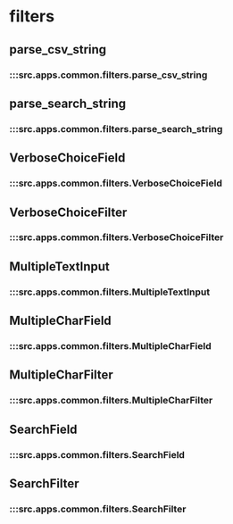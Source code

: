 # filters

## parse_csv_string

### :::src.apps.common.filters.parse_csv_string

## parse_search_string

### :::src.apps.common.filters.parse_search_string

## VerboseChoiceField

### :::src.apps.common.filters.VerboseChoiceField

## VerboseChoiceFilter

### :::src.apps.common.filters.VerboseChoiceFilter

## MultipleTextInput

### :::src.apps.common.filters.MultipleTextInput

## MultipleCharField

### :::src.apps.common.filters.MultipleCharField

## MultipleCharFilter

### :::src.apps.common.filters.MultipleCharFilter

## SearchField

### :::src.apps.common.filters.SearchField

## SearchFilter

### :::src.apps.common.filters.SearchFilter

